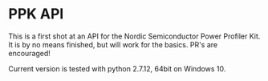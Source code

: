 PPK API
=======

This is a first shot at an API for the Nordic Semiconductor Power Profiler Kit.
It is by no means finished, but will work for the basics. PR's are encouraged!

Current version is tested with python 2.7.12, 64bit on Windows 10.

